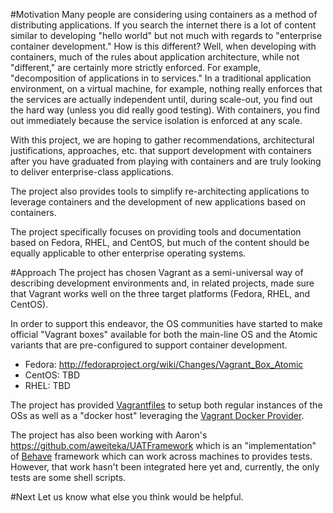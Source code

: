 #Motivation
Many people are considering using containers as a method of distributing applications. If you search the internet there is a lot of content similar to developing "hello world" but not much with regards to "enterprise container development." How is this different? Well, when developing with containers, much of the rules about application architecture, while not "different," are certainly more strictly enforced. For example, "decomposition of applications in to services." In a traditional application environment, on a virtual machine, for example, nothing really enforces that the services are actually independent until, during scale-out, you find out the hard way (unless you did really good testing). With containers, you find out immediately because the service isolation is enforced at any scale. 

With this project, we are hoping to gather recommendations, architectural justifications, approaches, etc. that support development with containers after you have graduated from playing with containers and are truly looking to deliver enterprise-class applications.

The project also provides tools to simplify re-architecting applications to leverage containers and the development of new applications based on containers. 

The project specifically focuses on providing tools and documentation based on Fedora, RHEL, and CentOS, but much of the content should be equally applicable to other enterprise operating systems.

#Approach
The project has chosen Vagrant as a semi-universal way of describing development environments and, in related projects, made sure that Vagrant works well on the three target platforms (Fedora, RHEL, and CentOS). 

In order to support this endeavor, the OS communities have started to make official "Vagrant boxes" available for both the main-line OS and the Atomic variants that are pre-configured to support container development.  

 - Fedora: http://fedoraproject.org/wiki/Changes/Vagrant_Box_Atomic
 - CentOS: TBD
 - RHEL: TBD

The project has provided [Vagrantfiles](http://docs.vagrantup.com/v2/vagrantfile/index.html) to setup both regular instances of the OSs as well as a "docker host" leveraging the [Vagrant Docker Provider](http://docs.vagrantup.com/v2/docker/index.html).

The project has also been working with Aaron's https://github.com/aweiteka/UATFramework which is an "implementation" of [Behave](http://pythonhosted.org/behave/) framework which can work across machines to provides tests. However, that work hasn't been integrated here yet and, currently, the only tests are some shell scripts. 

#Next
Let us know what else you think would be helpful.
